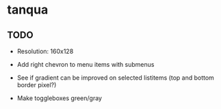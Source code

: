 # tanqua

## TODO

- Resolution: 160x128

- Add right chevron to menu items with submenus

- See if gradient can be improved on selected listitems (top and bottom border pixel?)

- Make toggleboxes green/gray
